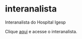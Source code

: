 # interanalista
 Interanalista do Hospital Igesp

 Clique <a href="https://bhcastro.github.io/interanalista/index/interanalista-v4.html">aqui</a> e acesse o interanalista.
